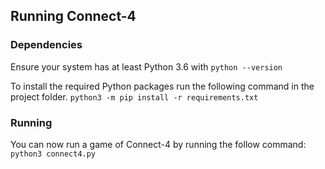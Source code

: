 ## Running Connect-4

### Dependencies
Ensure your system has at least Python 3.6 with `python --version`

To install the required Python packages run the following command in the project folder.
`python3 -m pip install -r requirements.txt`

### Running
You can now run a game of Connect-4 by running the follow command:
`python3 connect4.py `
